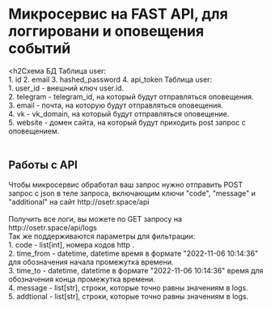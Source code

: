 <h1>Микросервис на FAST API, для логгировани и оповещения событий</h1>

<h2Схема БД</h2>
Таблица user:</br>
    1. id
    2. email
    3. hashed_password
    4. api_token
Таблица user:</br>
    1. user_id - внешний ключ user.id.</br>
    2. telegram - telegram_id, на который будут отправляться оповещения.</br>
    3. email - почта, на которую будут отправляться оповещения.</br>
    4. vk - vk_domain, на который будут отправляться оповещение.</br>
    5. website - домен сайта, на который будут приходить post запрос с оповещением.</br>
</br>
<h2>Работы с API</h2>
Чтобы микросервис обработал ваш запрос нужно отправить POST запрос с json в теле запроса, включающим ключи "code", "message" и "additional" на сайт http://osetr.space/api</br>
</br>
Получить все логи, вы можете по GET запросу на http://osetr.space/api/logs</br>
Так же поддерживаются параметры для фильтрации:</br>
    1. code - list[int], номера кодов http .</br>
    2. time_from - datetime, datetime время в формате "2022-11-06 10:14:36" для обозначения начала промежутка времени.</br>
    3. time_to - datetime, datetime в формате "2022-11-06 10:14:36" время для обозначения конца промежутка времени.</br>
    4. message - list[str], строки, которые точно равны значениям в logs.</br>
    5. addtional - list[str], строки, которые точно равны значениям в logs.</br>
